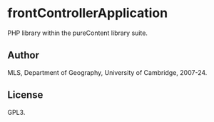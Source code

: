# frontControllerApplication

PHP library within the pureContent library suite.


## Author

MLS, Department of Geography, University of Cambridge, 2007-24.


## License

GPL3.